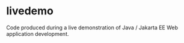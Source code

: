 # livedemo
Code produced during a live demonstration of Java / Jakarta EE Web application development.
